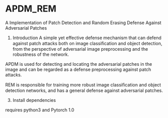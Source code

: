 # APDM_REM

A Implementation of Patch Detection and Random Erasing Defense Against Adversarial Patches

1. Introduction
A simple yet effective defense mechanism that can defend against patch attacks both on image classiﬁcation and object detection, from the perspective of adversarial image preprocessing and the robustness of the network. 

APDM is used for detecting and locating the adversarial patches in the image and can be regarded as a defense preprocessing against patch attacks. 

REM is responsible for training more robust image classiﬁcation and object detection networks, and has a general defense against adversarial patches.

3. Install dependencies

requires python3 and Pytorch 1.0
